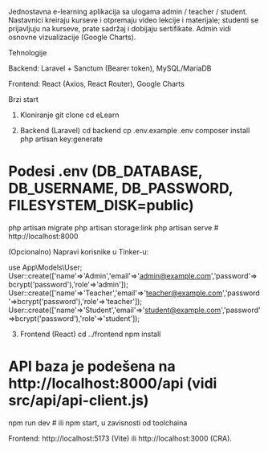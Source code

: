 Jednostavna e-learning aplikacija sa ulogama admin / teacher / student. Nastavnici kreiraju kurseve i otpremaju video lekcije i materijale; studenti se prijavljuju na kurseve, prate sadržaj i dobijaju sertifikate. Admin vidi osnovne vizualizacije (Google Charts).

Tehnologije

Backend: Laravel + Sanctum (Bearer token), MySQL/MariaDB

Frontend: React (Axios, React Router), Google Charts

Brzi start
1) Kloniranje
git clone <URL-REPOZITORIJUMA>
cd eLearn

2) Backend (Laravel)
cd backend
cp .env.example .env
composer install
php artisan key:generate
# Podesi .env (DB_DATABASE, DB_USERNAME, DB_PASSWORD, FILESYSTEM_DISK=public)
php artisan migrate
php artisan storage:link
php artisan serve  # http://localhost:8000


(Opcionalno) Napravi korisnike u Tinker-u:

use App\Models\User;
User::create(['name'=>'Admin','email'=>'admin@example.com','password'=>bcrypt('password'),'role'=>'admin']);
User::create(['name'=>'Teacher','email'=>'teacher@example.com','password'=>bcrypt('password'),'role'=>'teacher']);
User::create(['name'=>'Student','email'=>'student@example.com','password'=>bcrypt('password'),'role'=>'student']);

3) Frontend (React)
cd ../frontend
npm install
# API baza je podešena na http://localhost:8000/api (vidi src/api/api-client.js)
npm run dev   # ili npm start, u zavisnosti od toolchaina


Frontend: http://localhost:5173 (Vite) ili http://localhost:3000 (CRA).
